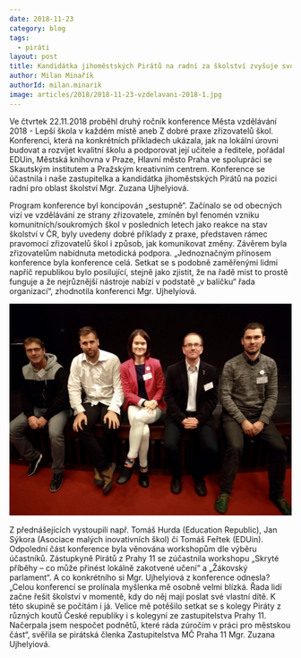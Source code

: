 ```yaml
---
date: 2018-11-23
category: blog
tags:
  - piráti
layout: post
title: Kandidátka jihoměstských Pirátů na radní za školství zvyšuje svou kvalifikaci
author: Milan Minařík
authorId: milan.minarik
image: articles/2018/2018-11-23-vzdelavani-2018-1.jpg
---
```


Ve čtvrtek 22.11.2018 proběhl druhý ročník konference Města vzdělávání 2018 - Lepší škola v každém místě aneb Z dobré praxe zřizovatelů škol. Konferenci, která na konkrétních příkladech ukázala, jak na lokální úrovni budovat a rozvíjet kvalitní školu a podporovat její učitele a ředitele, pořádal EDUin, Městská knihovna v Praze, Hlavní město Praha ve spolupráci se Skautským institutem a Pražským kreativním centrem. Konference se účastnila i naše zastupitelka a kandidátka jihoměstských Pirátů na pozici radní pro oblast školství Mgr. Zuzana Ujhelyiová. 

Program konference byl koncipován „sestupně“. Začínalo se od obecných vizí ve vzdělávání ze strany zřizovatele, zmíněn byl fenomén vzniku komunitních/soukromých škol v posledních letech jako reakce na stav školství v ČR, byly uvedeny dobré příklady z praxe, představen rámec pravomocí zřizovatelů škol i způsob, jak komunikovat změny. Závěrem byla zřizovatelům nabídnuta metodická podpora. „Jednoznačným přínosem konference byla konference celá. Setkat se s podobně zaměřenými lidmi napříč republikou bylo posilující, stejně jako zjistit, že na řadě míst to prostě funguje a že nejrůznější nástroje nabízí v podstatě „v balíčku“ řada organizací“, zhodnotila konferenci Mgr. Ujhelyiová.

![Úklid Blankytu](/assets/img/articles/2018/2018-11-23-vzdelavani-2018-2.jpg) 

Z přednášejících vystoupili např. Tomáš Hurda (Education Republic), Jan Sýkora (Asociace malých inovativních škol) či Tomáš Feřtek (EDUin). Odpolední část konference byla věnována workshopům dle výběru účastníků. Zástupkyně Pirátů z Prahy 11 se zúčastnila workshopu „Skryté příběhy – co může přinést lokálně zakotvené učení“ a „Žákovský parlament“. A co konkrétního si Mgr. Ujhelyiová z konference odnesla? „Celou konferencí se prolínala myšlenka mě osobně velmi blízká. Řada lidí začne řešit školství v momentě, kdy do něj mají poslat své vlastní dítě. K této skupině se počítám i já. Velice mě potěšilo setkat se s kolegy Piráty z různých koutů České republiky i s kolegyní ze zastupitelstva Prahy 11. Načerpala jsem nespočet podnětů, které ráda zúročím v práci pro městskou část“, svěřila se pirátská členka Zastupitelstva MČ Praha 11 Mgr. Zuzana Ujhelyiová.


